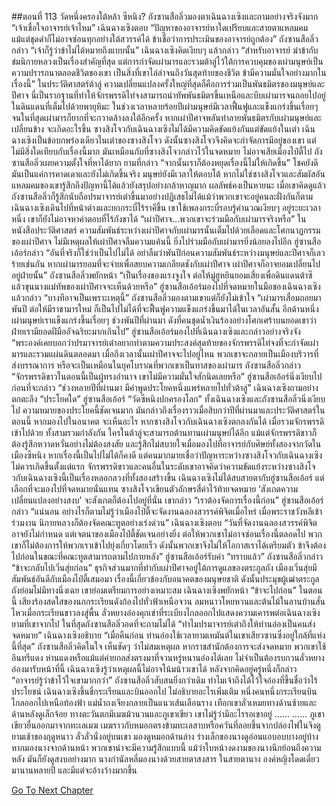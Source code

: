 ##ตอนที่ 113 วัดหนึ่งครองใต้หล้า ซีหนิง?
ถังซานสือลิ่วมองตาเฉินฉางเซิงและถามอย่างจริงจังมาก “เจ้าเชื่อใจอาจารย์เจ้าไหม”
เฉินฉางเซิงตอบ “ปัญหาของอาจารย์หาใดเปรียบและสายตาแหลมคม แม้แต่ชุดดำก็ไม่อาจซ่อนทุกอย่างใต้สวรรค์ได้ ข้าเชื่อว่าการประเมินของอาจารย์ถูกต้อง”
ถังซานสือลิ่วกล่าว “เจ้าก็รู้ว่าข้าไม่ได้หมายถึงแบบนั้น”
เฉินฉางเซิงคิดเงียบๆ แล้วกล่าว “สำหรับอาจารย์ ฆ่าข้ากับข่มนิกายหลวงเป็นเรื่องสำคัญที่สุด แต่การกำจัดเผ่ามารและรวมต้าลู่ไว้ใต้การควบคุมของเผ่ามนุษย์เป็นความปรารถนาตลอดชีวิตของเขา เป็นสิ่งที่เขาไล่ล่าจนถึงวันสุดท้ายของชีวิต ข้ามีความมั่นใจอย่างมากในเรื่องนี้”
ในประวัติศาสตร์ต้าลู่ ความเปลี่ยนแปลงครั้งใหญ่ที่สุดก็คือการร่วมเป็นพันธมิตรของมนุษย์และปีศาจ
นี่เป็นรากฐานที่ทำให้จักรพรรดิไท่จงสามารถนำทัพพันธมิตรขึ้นเหนือและบีบเผ่ามารจนถอยไปอยู่ในดินแดนที่เต็มไปด้วยพายุหิมะ
ในช่วงเวลาหลายร้อยปีเผ่ามนุษย์มีเวลาฟื้นฟูและแข็งแกร่งขึ้นเรื่อยๆ จนในที่สุดเผ่ามารก็ยากที่จะกวาดล้างลงใต้อีกครั้ง
หากเผ่าปีศาจพลันทำลายพันธมิตรกับเผ่ามนุษย์และเปลี่ยนข้าง จะเกิดอะไรขึ้น
ซางสิงโจวกับเฉินฉางเซิงไม่ได้มีความคิดขัดแย้งกันแต่ขัดแย้งในเต๋า
เฉินฉางเซิงเป็นข้อบกพร่องเดียวในเต๋าของซางสิงโจว ดังนั้นซางสิงโจวจึงคิดจะกำจัดการมีอยู่ของเขา
แต่ไม่มีสิ่งใดเทียบกับเรื่องนี้มาก
มันเหมือนกับที่ซางสิงโจวกล่าวไว้ในจดหมาย
ไม่อาจเสียเมืองไป๋ตี้ไป
ถังซานสือลิ่วเผยความตั้งใจที่หาได้ยาก ยามที่กล่าว “จากนั้นเราก็ต้องหยุดเรื่องนี้ไม่ให้เกิดขึ้น”
โชคยังดี มันเป็นแค่การคาดเดาและยังไม่เกิดขึ้นจริง
มนุษย์ยังมีเวลาให้ตอบโต้
หากไม่ใช่ซางสิงโจวและสัมผัสอันแหลมคมของเขารู้สึกถึงปัญหานี้ได้แล้วยังสรุปอย่างกล้าหาญมาก ผลลัพธ์คงเป็นหายนะ
เมื่อเขาคิดดูแล้ว ถังซานสือลิ่วก็รู้สึกนับถือปรมาจารย์เต๋าขึ้นมาอย่างปฏิเสธไม่ได้แม้ว่าพวกเขาจะอยู่คนละฝั่งกันก็ตาม
เฉินฉางเซิงเดินไปที่หน้าต่างและยกกระบี่ไร้ราคีขึ้น เขาใช้เพลงกระบี่รอบรู้คำนวณเงียบๆ อยู่ระยะเวลาหนึ่ง เขาก็ยังไม่อาจหาคำตอบที่ไร้กังขาได้
“เผ่าปีศาจ...พวกเขาจะร่วมมือกับเผ่ามารจริงหรือ”
ในหนังสือประวัติศาสตร์ ความสัมพันธ์ระหว่างเผ่าปีศาจกับเผ่ามารนั้นเต็มไปด้วยเลือดและโศกนาฏกรรมของเผ่าปีศาจ
ไม่มีเหตุผลให้เผ่าปีศาจลืมความแค้นนี้ ยิ่งไปร่วมมือกับเผ่ามารยิ่งน้อยลงไปอีก
ฮู่ซานสือเอ้อร์กล่าว “อันที่จริงก็ใช่ว่าเป็นไปไม่ได้ อย่าลืมว่าพันปีก่อนความสัมพันธ์ระหว่างมนุษย์และปีศาจก็เลวร้ายเช่นกัน หากเผ่ามารยอมที่จะจ่ายเพื่อสยบความเกลียดชังกับเผ่าปีศาจ เผ่าปีศาจก็อาจยอมเปลี่ยนไปอยู่ฝ่ายนั้น”
ถังซานสือลิ่วพยักหน้า “เป็นเรื่องของแรงจูงใจ ต่อให้มู่ฮูหยินยอมเสี่ยงเพื่อดินแดนต้าซี แล้วขุนนางแม่ทัพของเผ่าปีศาจจะเห็นด้วยหรือ”
ฮู่ซานสือเอ้อร์มองไปที่จดหมายในมือของเฉินฉางเซิงแล้วกล่าว “บางทีอาจเป็นเพราะเหตุนี้”
ถังซานสือลิ่วมองตามเขาแต่ก็ยังไม่เข้าใจ
“เผ่ามารเสื่อมถอยมาพันปี ต่อให้มีราชามารใหม่ ก็เป็นไปไม่ได้ที่จะฟื้นฟูความแข็งแกร่งขึ้นมาได้ในเวลาอันสั้น อีกด้านหนึ่งเผ่ามนุษย์เราแข็งแกร่งขึ้นเรื่อยๆ ช่วงพันปีที่ผ่านมา ดังที่คนชุดน้ำเงินร้องอย่างโศกเศร้าบนยอดเขาว่า ฝ่ายเรามียอดฝีมืออัจฉริยะมากเกินไป”
ฮู่ซานสือเอ้อร์มองไปที่เฉินฉางเซิงและกล่าวอย่างจริงจัง “พระองค์เคยบอกว่าปรมาจารย์เต๋าอยากทำตามความประสงค์สุดท้ายของจักรพรรดิไท่จงที่จะกำจัดเผ่ามารและรวมแผ่นดินตลอดมา เมื่อถึงเวลานั้นเผ่าปีศาจจะไปอยู่ไหน พวกเขาจะกลายเป็นเมืองบริวารที่ส่งบรรณาการ หรือจะเป็นเหมือนในยุคโบราณที่พวกเขาเป็นทาสของเผ่ามาร
ถังซานสือลิ่วกล่าว “จักรพรรดิขาวในตอนนี้เป็นผู้ทรงอำนาจ เขาไม่มีความมั่นใจสักนิดเลยหรือ”
ฮู่ซานสือเอ้อร์นิ่งเงียบไปก่อนที่จะกล่าว “ช่วงหลายปีที่ผ่านมา มีคำพูดประโยคหนึ่งแพร่หลายไปทั่วต้าลู่”
เฉินฉางเซิงถามอย่างตกตะลึง “ประโยคใด”
ฮู่ซานสือเอ้อร์ “วัดซีหนิงปกครองโลก”
ทั้งเฉินฉางเซิงและถังซานสือลิ่วนิ่งเงียบไป
ความหมายของประโยคนี้ชัดเจนมาก มันกล่าวถึงเรื่องราวเมื่อสิบกว่าปีที่ผ่านมาและประวัติศาสตร์ในตอนนี้
หากมองไปในอนาคต จะเห็นอะไร
หากซางสิงโจวกับเฉินฉางเซิงตกลงกันได้ เมื่อรวมจักรพรรดิเข้าไปด้วย ทั้งสามรวมกำลังกัน ใครในต้าลู่จะสามารถต้านทานเผ่ามนุษย์ได้อีก
แม้แต่จักรพรรดิขาวก็ต้องรู้สึกหวาดหวั่นอย่างไม่ต้องสงสัย และรู้สึกไม่สบายใจเมื่อมองไปที่อาจารย์กับศิษย์ทั้งสองจากวัดในเมืองซีหนิง
หากเรื่องนี้เป็นไปไม่ได้ก็คงดี แต่คนมากมายเชื่อว่าปัญหาระหว่างซางสิงโจวกับเฉินฉางเซิงไม่ควรเกิดขึ้นตั้งแต่แรก
จักรพรรดิขาวและคนอื่นในระดับเขาอาจคิดว่าความขัดแย้งระหว่างซางสิงโจวกับเฉินฉางเซิงนี้เป็นเรื่องหลอกลวงที่ทั้งสองสร้างขึ้น
เฉินฉางเซิงไม่ได้สบสายตากับฮู่ซานสือเอ้อร์ แต่เลือกที่จะมองไปที่จดหมายนั่นแทน
ซางสิงโจวเขียนตัวอักษรสี่คำไว้ท้ายจดหมาย ‘สังเกตความเปลี่ยนแปลงอย่างสงบ’
จะสังเกตก็ต้องไปอยู่ที่นั่น
เขากล่าว “เราต้องจัดการเรื่องนี้ก่อน”
ฮู่ซานสือเอ้อร์กล่าว “แน่นอน อย่างไรก็ตามไม่รู้ว่าเมืองไป๋ตี้จะจัดงานฉลองสวรรค์พิจิตเมื่อไหร่ เมื่อพระราชวังหลีเข้าร่วมงาน นิกายหลวงก็ต้องจัดคณะทูตอย่างเร่งด่วน”
เฉินฉางเซิงตอบ “วันที่จัดงานฉลองสวรรค์พิจิตอาจยังไม่กำหนด แต่เจตนาของเมืองไป๋ตี้ชัดเจนอย่างยิ่ง ต่อให้พวกเขาไม่อาจซ่อนเรื่องนี้ตลอดไป พวกเขาก็ไม่ต้องการให้พวกเราเข้าไปยุ่งเกี่ยวโดยเร็ว ดังนั้นพวกเขาจึงไม่ให้โอกาสเราได้เตรียมตัว ข้าจึงต้องไปก่อนในขณะที่คณะทูตสามารถตามไปภายหลัง”
ฮู่ซานสือเอ้อร์รับคำ “ทราบแล้ว”
ถังซานสือลิ่วกล่าว “ข้าจะกลับไปเวิ่นสุ่ยก่อน”
ธุรกิจส่วนมากที่ทำกับเผ่าปีศาจอยู่ใต้การดูแลของตระกูลถัง เมืองเวิ่นสุ่ยมีสัมพันธ์อันดีกับเมืองไป๋ตี้เสมอมา
เรื่องนี้เกี่ยวข้องกับอนาคตของมนุษยชาติ ดังนั้นประมุขผู้เฒ่าตระกูลถังย่อมไม่มีทางนิ่งเฉย เขาย่อมเตรียมการอย่างเหมาะสม
เฉินฉางเซิงพยักหน้า “ข้าจะไปก่อน”
ในตอนนี้ เสียงร้องสดใสของนกกระเรียนดังก้องไปทั่วฟ้าเหนือจวน
ลมหนาวโหยหวนและต้นไม้ในลานบ้านสั่นไหวเมื่อกระเรียนขาวลงสู่พื้น
ลั่วหยางอ๋องคุกเข่าที่ระเบียงไกลออกไปแสดงความเคารพต่อเฉินฉางเซิงยามที่เขาจากไป
ในที่สุดถังซานสือลิ่วอดที่จะถามไม่ได้ “ทำไมปรมาจารย์เต๋าถึงให้ท่านอ๋องเป็นคนส่งจดหมาย”
เฉินฉางเซิงอธิบาย “เมื่อคืนก่อน ท่านอ๋องใช้เวลายามเหมันต์ในเขาเสียวซานซึ่งอยู่ใกล้ที่แห่งนี้ที่สุด”
ถังซานสือลิ่วคิดในใจ เห็นชัดๆ ว่าไม่สมเหตุผล
หากราชสำนักต้องการจะส่งจดหมาย พวกเขาใช้อินทรีแดง ห่านแดงหรือแม้แต่ค่ายกลส่งตรงมาที่จวนหรู่หนานอ๋องได้เลย ไม่จำเป็นต้องรบกวนลั่วหยางอ๋องมารับหน้าที่นี้
เฉินฉางเซิงรู้ว่าเหตุผลนี้ไม่อาจโน้มน้าวเขาได้ หลังจากคิดอยู่ครู่หนึ่งก็กล่าว “อาจารย์รู้ว่าข้าไว้ใจเขามากกว่า”
ถังซานสือลิ่วสับสนยิ่งกว่าเดิม ทำไมเจ้าถึงได้ไว้ใจอ๋องที่ขึ้นชื่อว่าไร้ประโยชน์
เฉินฉางเซิงขึ้นขี่กระเรียนและบินออกไป ไม่อธิบายอะไรเพิ่มเติม
หนึ่งคนหนึ่งกระเรียนบินไกลออกไปเหนือท้องฟ้า
แม่น้ำถงเจียงกลายเป็นแนวเส้นเลือนราง เทือกเขาลั่วเหมยทางด้านซ้ายและด้านหลังดูเล็กจ้อย
ทางตะวันตกมีเมฆม้วนวนและภูเขาเขียว เขาไม่รู้ว่ามีอะไรรอเขาอยู่
……
……
ภูเขาเขียวยื่นออกมาจากทะเลเมฆ เมฆราวกับหมอกตรงข้ามทะเลสาบหรือควันที่ลอยขึ้นจากปล่องไฟในจิงตูยามเช้าของฤดูหนาว
ลั่วลั่วนั่งอยู่บนเขา มองดูหมอกด้านล่าง ร่างเล็กของนางดูอ่อนแอบอบบางอยู่บ้าง
หากมองนางจากด้านหน้า พวกเขาน่าจะมีความรู้สึกแบบนี้ แม้ว่าใบหน้างดงามของนางนึกย้อนถึงความหลัง มันก็ยังดูสงบอย่างมาก
นางกำนัลหลี่มองนางด้วยสายตาสงสาร ในสายตานาง องค์หญิงโดดเดี่ยวมานานหลายปี และมีแต่จะอ้างว้างมากขึ้น


[Go To Next Chapter]( ./940.md)